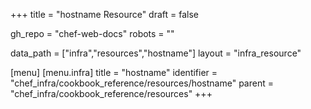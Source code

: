 +++
title = "hostname Resource"
draft = false

gh_repo = "chef-web-docs"
robots = ""

data_path = ["infra","resources","hostname"]
layout = "infra_resource"


[menu]
  [menu.infra]
    title = "hostname"
    identifier = "chef_infra/cookbook_reference/resources/hostname"
    parent = "chef_infra/cookbook_reference/resources"
+++

<!-- The contents of this page are automatically generated from the hostname.yaml file in the data directory. -->
<!-- To suggest a change, edit the https://github.com/chef/chef/blob/master/lib/chef/resource/hostname.rb file
      and submit a pull request to the https://github.com/chef/chef repository. -->
